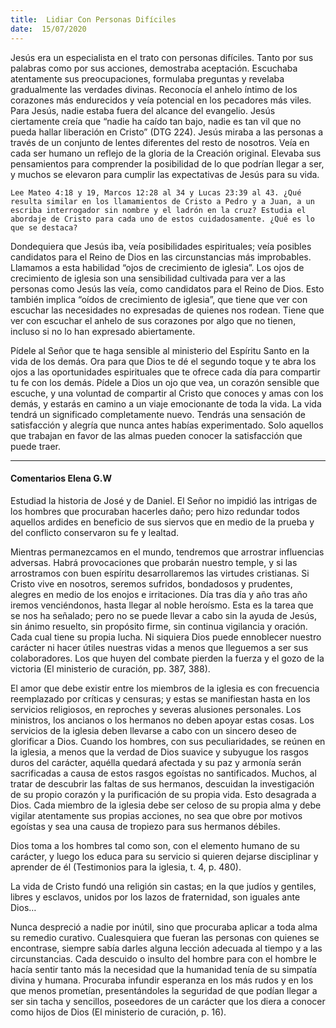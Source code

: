 ```yaml
---
title:  Lidiar Con Personas Difíciles
date:  15/07/2020
---
```


Jesús era un especialista en el trato con personas difíciles. Tanto por sus palabras como por sus acciones, demostraba aceptación. Escuchaba atentamente sus preocupaciones, formulaba preguntas y revelaba gradualmente las verdades divinas. Reconocía el anhelo íntimo de los corazones más endurecidos y veía potencial en los pecadores más viles. Para Jesús, nadie estaba fuera del alcance del evangelio. Jesús ciertamente creía que “nadie ha caído tan bajo, nadie es tan vil que no pueda hallar liberación en Cristo” (DTG 224). Jesús miraba a las personas a través de un conjunto de lentes diferentes del resto de nosotros. Veía en cada ser humano un reflejo de la gloria de la Creación original. Elevaba sus pensamientos para comprender la posibilidad de lo que podrían llegar a ser, y muchos se elevaron para cumplir las expectativas de Jesús para su vida.

`Lee Mateo 4:18 y 19, Marcos 12:28 al 34 y Lucas 23:39 al 43. ¿Qué resulta similar en los llamamientos de Cristo a Pedro y a Juan, a un escriba interrogador sin nombre y el ladrón en la cruz? Estudia el abordaje de Cristo para cada uno de estos cuidadosamente. ¿Qué es lo que se destaca?`

Dondequiera que Jesús iba, veía posibilidades espirituales; veía posibles candidatos para el Reino de Dios en las circunstancias más improbables. Llamamos a esta habilidad “ojos de crecimiento de iglesia”. Los ojos de crecimiento de iglesia son una sensibilidad cultivada para ver a las personas como Jesús las veía, como candidatos para el Reino de Dios. Esto también implica “oídos de crecimiento de iglesia”, que tiene que ver con escuchar las necesidades no expresadas de quienes nos rodean. Tiene que ver con escuchar el anhelo de sus corazones por algo que no tienen, incluso si no lo han expresado abiertamente.

Pídele al Señor que te haga sensible al ministerio del Espíritu Santo en la vida de los demás. Ora para que Dios te dé el segundo toque y te abra los ojos a las oportunidades espirituales que te ofrece cada día para compartir tu fe con los demás. Pídele a Dios un ojo que vea, un corazón sensible que escuche, y una voluntad de compartir al Cristo que conoces y amas con los demás, y estarás en camino a un viaje emocionante de toda la vida. La vida tendrá un significado completamente nuevo. Tendrás una sensación de satisfacción y alegría que nunca antes habías experimentado. Solo aquellos que trabajan en favor de las almas pueden conocer la satisfacción que puede traer.

---

#### Comentarios Elena G.W

Estudiad la historia de José y de Daniel. El Señor no impidió las intrigas de los hombres que procuraban hacerles daño; pero hizo redundar todos aquellos ardides en beneficio de sus siervos que en medio de la prueba y del conflicto conservaron su fe y lealtad.

Mientras permanezcamos en el mundo, tendremos que arrostrar influencias adversas. Habrá provocaciones que probarán nuestro temple, y si las arrostramos con buen espíritu desarrollaremos las virtudes cristianas. Si Cristo vive en nosotros, seremos sufridos, bondadosos y prudentes, alegres en medio de los enojos e irritaciones. Día tras día y año tras año iremos venciéndonos, hasta llegar al noble heroísmo. Esta es la tarea que se nos ha señalado; pero no se puede llevar a cabo sin la ayuda de Jesús, sin ánimo resuelto, sin propósito firme, sin continua vigilancia y oración. Cada cual tiene su propia lucha. Ni siquiera Dios puede ennoblecer nuestro carácter ni hacer útiles nuestras vidas a menos que lleguemos a ser sus colaboradores. Los que huyen del combate pierden la fuerza y el gozo de la victoria (El ministerio de curación, pp. 387, 388).

El amor que debe existir entre los miembros de la iglesia es con frecuencia reemplazado por críticas y censuras; y estas se manifiestan hasta en los servicios religiosos, en reproches y severas alusiones personales. Los ministros, los ancianos o los hermanos no deben apoyar estas cosas. Los servicios de la iglesia deben llevarse a cabo con un sincero deseo de glorificar a Dios. Cuando los hombres, con sus peculiaridades, se reúnen en la iglesia, a menos que la verdad de Dios suavice y subyugue los rasgos duros del carácter, aquélla quedará afectada y su paz y armonía serán sacrificadas a causa de estos rasgos egoístas no santificados. Muchos, al tratar de descubrir las faltas de sus hermanos, descuidan la investigación de su propio corazón y la purificación de su propia vida. Esto desagrada a Dios. Cada miembro de la iglesia debe ser celoso de su propia alma y debe vigilar atentamente sus propias acciones, no sea que obre por motivos egoístas y sea una causa de tropiezo para sus hermanos débiles.

Dios toma a los hombres tal como son, con el elemento humano de su carácter, y luego los educa para su servicio si quieren dejarse disciplinar y aprender de él (Testimonios para la iglesia, t. 4, p. 480).

La vida de Cristo fundó una religión sin castas; en la que judíos y gentiles, libres y esclavos, unidos por los lazos de fraternidad, son iguales ante Dios…

Nunca despreció a nadie por inútil, sino que procuraba aplicar a toda alma su remedio curativo. Cualesquiera que fueran las personas con quienes se encontrase, siempre sabía darles alguna lección adecuada al tiempo y a las circunstancias. Cada descuido o insulto del hombre para con el hombre le hacía sentir tanto más la necesidad que la humanidad tenía de su simpatía divina y humana. Procuraba infundir esperanza en los más rudos y en los que menos prometían, presentándoles la seguridad de que podían llegar a ser sin tacha y sencillos, poseedores de un carácter que los diera a conocer como hijos de Dios (El ministerio de curación, p. 16).